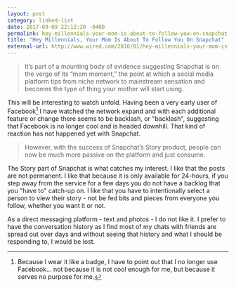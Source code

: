 ```yaml
---
layout: post
category: linked-list
date: 2017-09-09 22:12:20 -0400
permalink: hey-millennials-your-mom-is-about-to-follow-you-on-snapchat
title: "Hey Millennials, Your Mom Is About To Follow You On Snapchat"
external-url: http://www.wired.com/2016/01/hey-millennials-your-mom-is-about-to-be-on-snapchat/
---
```


> It’s part of a mounting body of evidence suggesting Snapchat is on the verge of its “mom moment,” the point at which a social media platform tips from niche network to mainstream sensation and becomes the type of thing your mother will start using.

This will be interesting to watch unfold. Having been a very early user of Facebook[^snap-01] I have watched the network expand and with each additional feature or change there seems to be backlash, or "backlash", suggesting that Facebook is no longer cool and is headed downhill. That kind of reaction has not happened yet with Snapchat.  

> However, with the success of Snapchat’s Story product, people can now be much more passive on the platform and just consume.

The Story part of Snapchat is what catches my interest. I like that the posts are not permanent. I like that because it is only available for 24-hours, if you step away from the service for a few days you do not have a backlog that you "have to" catch-up on. I like that you have to intentionally select a person to view their story - not be fed bits and pieces from everyone you follow, whether you want it or not.

As a direct messaging platform - text and photos - I do not like it. I prefer to have the conversation history as I find most of my chats with friends are spread out over days and without seeing that history and what I should be responding to, I would be lost.

[^snap-01]: Because I wear it like a badge, I have to point out that I no longer use Facebook... not because it is not cool enough for me, but because it serves no purpose for me.